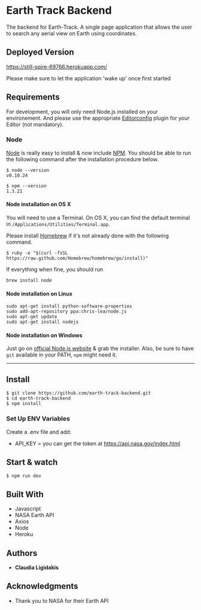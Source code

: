 # Earth Track Backend
The backend for Earth-Track.  A single page application that allows the user to search any aerial view on Earth using coordinates.

## Deployed Version
https://still-spire-69766.herokuapp.com/

Please make sure to let the application 'wake up' once first started

## Requirements

For development, you will only need Node.js installed on your environement.
And please use the appropriate [Editorconfig](http://editorconfig.org/) plugin for your Editor (not mandatory).

### Node

[Node](http://nodejs.org/) is really easy to install & now include [NPM](https://npmjs.org/).
You should be able to run the following command after the installation procedure
below.

    $ node --version
    v0.10.24

    $ npm --version
    1.3.21

#### Node installation on OS X

You will need to use a Terminal. On OS X, you can find the default terminal in
`/Applications/Utilities/Terminal.app`.

Please install [Homebrew](http://brew.sh/) if it's not already done with the following command.

    $ ruby -e "$(curl -fsSL https://raw.github.com/Homebrew/homebrew/go/install)"

If everything when fine, you should run

    brew install node

#### Node installation on Linux

    sudo apt-get install python-software-properties
    sudo add-apt-repository ppa:chris-lea/node.js
    sudo apt-get update
    sudo apt-get install nodejs

#### Node installation on Windows

Just go on [official Node.js website](http://nodejs.org/) & grab the installer.
Also, be sure to have `git` available in your PATH, `npm` might need it.

---

## Install

    $ git clone https://github.com/earth-track-backend.git
    $ cd earth-track-backend
    $ npm install
    
### Set Up ENV Variables

Create a .env file and add:

- API_KEY = 
you can get the token at https://api.nasa.gov/index.html

## Start & watch

    $ npm run dev

## Built With

* Javascript
* NASA Earth API
* Axios
* Node
* Heroku

## Authors

* **Claudia Ligidakis** 

## Acknowledgments

* Thank you to NASA for their Earth API

